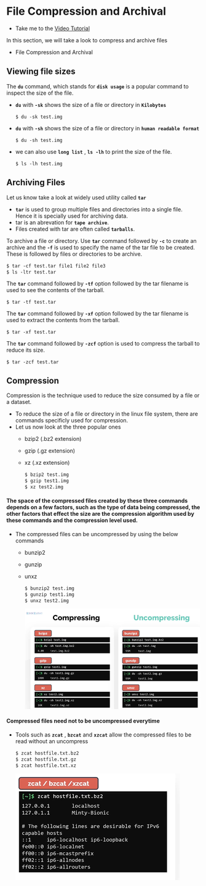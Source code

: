 # File Compression and Archival

- Take me to the [Video Tutorial](https://kodekloud.com/courses/873064/lectures/17080556)

In this section, we will take a look to compress and archive files
- File Compression and Archival

## Viewing file sizes

The **`du`** command, which stands for **`disk usage`** is a popular command to inspect the size of the file.
- **`du`** with **`-sk`** shows the size of a file or directory in **`Kilobytes`**
  ```
  $ du -sk test.img
  ```  
  
- **`du`** with **`-sh`** shows the size of a file or directory in **`human readable format`**
  ```
  $ du -sh test.img
  ```
  
- we can also use **`long list`** , **`ls -lh`** to print the size of the file.
  ```
  $ ls -lh test.img
  ```
  
## Archiving Files

Let us know take a look at widely used utility called **`tar`** 
- **`tar`** is used to group multiple files and directories into a single file. Hence it is specially used for archiving data.
- tar is an abrevation for **`tape archive`**.
- Files created with tar are often called **`tarballs`**.

To archive a file or directory. Use **`tar`** command followed by **`-c`** to create an archive and the **`-f`** is used to specify the name of the tar file to be created. These is followed by files or directories to be archive.
```
$ tar -cf test.tar file1 file2 file3 
$ ls -ltr test.tar
```

The **`tar`** command followed by **`-tf`** option followed by the tar filename is used to see the contents of the tarball.
```
$ tar -tf test.tar
```

The **`tar`** command followed by **`-xf`** option followed by the tar filename is used to extract the contents from the tarball.
```
$ tar -xf test.tar
```

The **`tar`** command followed by **`-zcf`** option is used to compress the tarball to reduce its size.
```
$ tar -zcf test.tar
```

## Compression

Compression is the technique used to reduce the size consumed by a file or a dataset.
- To reduce the size of a file or directory in the linux file system, there are commands specificly used for compression. 
- Let us now look at the three popular ones
  - bzip2 (.bz2 extension)
  - gzip (.gz extension)
  - xz (.xz extension)
    
    ```
    $ bzip2 test.img
    $ gzip test1.img
    $ xz test2.img
    ```
  
#### The space of the compressed files created by these three commands depends on a few factors, such as the type of data being compressed, the other factors that effect the size are the compression algorithm used by these commands and the compression level used.

- The compressed files can be uncompressed by using the below commands
  - bunzip2
  - gunzip
  - unxz
    ```
    $ bunzip2 test.img
    $ gunzip test1.img
    $ unxz test2.img
    ```
  
     ![compress-uncompress](../../images/compress-uncompress.PNG)
    
#### Compressed files need not to be uncompressed everytime
- Tools such as **`zcat`** , **`bzcat`** and **`xzcat`** allow the compressed files to be read without an uncompress
  ```
  $ zcat hostfile.txt.bz2
  $ zcat hostfile.txt.gz
  $ zcat hostfile.txt.xz
  ```
     ![compress-cat](../../images/compress-cat.PNG)


